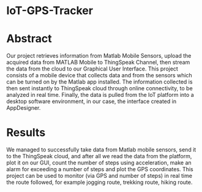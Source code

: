 # IoT-GPS-Tracker
# Abstract
Our project retrieves information from Matlab Mobile Sensors, upload the acquired data from MATLAB Mobile to ThingSpeak Channel, then stream the data from the cloud to our Graphical User Interface. This project consists of a mobile device that collects data and from the sensors which can be turned on by the Matlab app installed. The information collected is then sent instantly to ThingSpeak cloud through online connectivity, to be analyzed in real time. Finally, the data is pulled from the IoT platform into a desktop software environment, in our case, the interface created in AppDesigner.
# Results
We managed to successfully take data from Matlab mobile sensors, send it to the ThingSpeak cloud, and after all we read the data from the platform, plot it on our GUI, count the number of steps using acceleration, make an alarm for exceeding a number of steps and plot the GPS coordinates. This project can be used to monitor (via GPS and number of steps) in real time the route followed, for example jogging route, trekking route, hiking route. 
